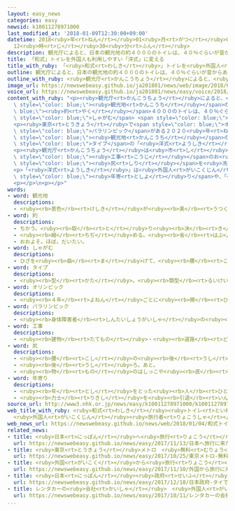 ```yaml
---
layout: easy_news
categories: easy
newsid: k10011278971000
last_modified_at: '2018-01-09T12:30:00+09:00'
datetime: 2018<ruby>年<rt>ねん</rt></ruby>01<ruby>月<rt>がつ</rt></ruby>09<ruby>日<rt>にち</rt></ruby>
  12<ruby>時<rt>じ</rt></ruby>30<ruby>分<rt>ふん</rt></ruby>
description: 観光庁によると、日本の観光地の約４０００のトイレは、４０％ぐらいが昔からあるしゃがむタイプの「和式」です。
title: 「和式」トイレを外国人も利用しやすい「洋式」に変える
title_with_ruby: 「<ruby>和式<rt>わしき</rt></ruby>」トイレを<ruby>外国人<rt>がいこくじん</rt></ruby>も<ruby>利用<rt>りよう</rt></ruby>しやすい「<ruby>洋式<rt>ようしき</rt></ruby>」に<ruby>変<rt>か</rt></ruby>える
outline: 観光庁によると、日本の観光地の約４０００のトイレは、４０％ぐらいが昔からあるしゃがむタイプの「和式」です。
outline_with_ruby: <ruby>観光庁<rt>かんこうちょう</rt></ruby>によると、<ruby>日本<rt>にっぽん</rt></ruby>の<ruby>観光地<rt>かんこうち</rt></ruby>の<ruby>約<rt>やく</rt></ruby>４０００のトイレは、４０％ぐらいが<ruby>昔<rt>むかし</rt></ruby>からあるしゃがむタイプの「<ruby>和式<rt>わしき</rt></ruby>」です。
image_url: https://newswebeasy.github.io/ja201801/news/web/image/2018/01/04/K10011278971_1801041555_1801041556_01_02.jpg
voice_url: https://newswebeasy.github.io/ja201801/news/easy/voice/2018/01/09/k10011278971000.mp3
content_with_ruby: "<p><ruby>観光庁<rt>かんこうちょう</rt></ruby>によると、<ruby>日本<rt>にっぽん</rt></ruby>の<span\
  \ style=\"color: blue;\"><ruby>観光地<rt>かんこうち</rt></ruby></span>の<span style=\"color:\
  \ blue;\"><ruby>約<rt>やく</rt></ruby></span>４０００のトイレは、４０％ぐらいが<ruby>昔<rt>むかし</rt></ruby>からある<span\
  \ style=\"color: blue;\">しゃがむ</span> <span style=\"color: blue;\">タイプ</span>の「<ruby>和式<rt>わしき</rt></ruby>」です。このため、「<ruby>和式<rt>わしき</rt></ruby>」に<ruby>慣<rt>な</rt></ruby>れていない<ruby>外国人<rt>がいこくじん</rt></ruby>は<ruby>困<rt>こま</rt></ruby>っています。</p>\n\
  <p><ruby>東京<rt>とうきょう</rt></ruby>で<span style=\"color: blue;\">オリンピック</span>と<span\
  \ style=\"color: blue;\">パラリンピック</span>がある２０２０<ruby>年<rt>ねん</rt></ruby>には、もっと<ruby>大勢<rt>おおぜい</rt></ruby>の<ruby>外国人<rt>がいこくじん</rt></ruby>が<ruby>日本<rt>にっぽん</rt></ruby>に<ruby>来<rt>き</rt></ruby>ます。このため<ruby>観光庁<rt>かんこうちょう</rt></ruby>は、<span\
  \ style=\"color: blue;\"><ruby>観光地<rt>かんこうち</rt></ruby></span>のトイレを<ruby>全部<rt>ぜんぶ</rt></ruby>、いすのように<ruby>座<rt>すわ</rt></ruby>る<span\
  \ style=\"color: blue;\">タイプ</span>の「<ruby>洋式<rt>ようしき</rt></ruby>」に<ruby>変<rt>か</rt></ruby>える<ruby>計画<rt>けいかく</rt></ruby>です。</p>\n\
  <p><ruby>観光庁<rt>かんこうちょう</rt></ruby>は<ruby>市<rt>し</rt></ruby>や<ruby>町<rt>まち</rt></ruby>などに、「<ruby>洋式<rt>ようしき</rt></ruby>」に<ruby>変<rt>か</rt></ruby>える<span\
  \ style=\"color: blue;\"><ruby>工事<rt>こうじ</rt></ruby></span>のお<ruby>金<rt>かね</rt></ruby>の３０％ぐらいを<ruby>出<rt>だ</rt></ruby>すことにします。<ruby>新<rt>あたら</rt></ruby>しく「<ruby>洋式<rt>ようしき</rt></ruby>」をつくったり、お<ruby>湯<rt>ゆ</rt></ruby>でお<span\
  \ style=\"color: blue;\"><ruby>尻<rt>しり</rt></ruby></span>を<ruby>洗<rt>あら</rt></ruby>うことができるトイレにしたりするときにも、お<ruby>金<rt>かね</rt></ruby>を<ruby>出<rt>だ</rt></ruby>します。</p>\n\
  <p>「<ruby>洋式<rt>ようしき</rt></ruby>」は<ruby>外国人<rt>がいこくじん</rt></ruby>だけではなくて、<ruby>足<rt>あし</rt></ruby>が<ruby>弱<rt>よわ</rt></ruby>いお<span\
  \ style=\"color: blue;\"><ruby>年寄<rt>としよ</rt></ruby>り</span>や、「<ruby>和式<rt>わしき</rt></ruby>」を<ruby>使<rt>つか</rt></ruby>ったことがない<ruby>子<rt>こ</rt></ruby>どもも<ruby>利用<rt>りよう</rt></ruby>しやすくなります。</p>\n\
  <p></p>\n<p></p>"
words:
- word: 観光地
  descriptions:
  - <ruby><rb>景色</rb><rt>けしき</rt></ruby>が<ruby><rb>美</rb><rt>うつく</rt></ruby>しかったり、<ruby><rb>名所</rb><rt>めいしょ</rt></ruby>があったりして、<ruby><rb>多</rb><rt>おお</rt></ruby>くの<ruby><rb>人々</rb><rt>ひとびと</rt></ruby>が<ruby><rb>見物</rb><rt>けんぶつ</rt></ruby>に<ruby><rb>集</rb><rt>あつ</rt></ruby>まる<ruby><rb>所</rb><rt>ところ</rt></ruby>。
- word: 約
  descriptions:
  - ちかう。<ruby><rb>取</rb><rt>と</rt></ruby>り<ruby><rb>決</rb><rt>き</rt></ruby>める。
  - <ruby><rb>縮</rb><rt>ちぢ</rt></ruby>める。<ruby><rb>省</rb><rt>はぶ</rt></ruby>く。<ruby><rb>簡単</rb><rt>かんたん</rt></ruby>にする。
  - おおよそ。ほぼ。だいたい。
- word: しゃがむ
  descriptions:
  - ひざを<ruby><rb>曲</rb><rt>ま</rt></ruby>げて、<ruby><rb>腰</rb><rt>こし</rt></ruby>を<ruby><rb>落</rb><rt>お</rt></ruby>とす。かがむ。
- word: タイプ
  descriptions:
  - <ruby><rb>型</rb><rt>かた</rt></ruby>。<ruby><rb>類型</rb><rt>るいけい</rt></ruby>。
- word: オリンピック
  descriptions:
  - <ruby><rb>４年</rb><rt>よねん</rt></ruby>ごとに<ruby><rb>開</rb><rt>ひら</rt></ruby>かれ、<ruby><rb>世界</rb><rt>せかい</rt></ruby>じゅうの<ruby><rb>国々</rb><rt>くにぐに</rt></ruby>から<ruby><rb>選手</rb><rt>せんしゅ</rt></ruby>が<ruby><rb>参加</rb><rt>さんか</rt></ruby>する<ruby><rb>競技大会</rb><rt>きょうぎたいかい</rt></ruby>。<ruby><rb>古代</rb><rt>こだい</rt></ruby>ギリシャのオリンピアで<ruby><rb>開</rb><rt>ひら</rt></ruby>かれた<ruby><rb>古代</rb><rt>こだい</rt></ruby>オリンピックにならって、フランスのクーベルタンの<ruby><rb>力</rb><rt>ちから</rt></ruby>で、１８９６<ruby><rb>年</rb><rt>ねん</rt></ruby>にギリシャのアテネで<ruby><rb>開</rb><rt>ひら</rt></ruby>かれたのが、<ruby><rb>近代</rb><rt>きんだい</rt></ruby>オリンピックの<ruby><rb>始</rb><rt>はじ</rt></ruby>まり。<ruby><rb>五輪</rb><rt>ごりん</rt></ruby>。
- word: パラリンピック
  descriptions:
  - <ruby><rb>身体障害者</rb><rt>しんたいしょうがいしゃ</rt></ruby>の<ruby><rb>国際</rb><rt>こくさい</rt></ruby>スポーツ<ruby><rb>大会</rb><rt>たいかい</rt></ruby>。<ruby><rb>４年</rb><rt>よねん</rt></ruby>に<ruby><rb>一度</rb><rt>いちど</rt></ruby>、オリンピック<ruby><rb>開催地</rb><rt>かいさいち</rt></ruby>で<ruby><rb>行</rb><rt>おこな</rt></ruby>われる。
- word: 工事
  descriptions:
  - <ruby><rb>建物</rb><rt>たてもの</rt></ruby>・<ruby><rb>道路</rb><rt>どうろ</rt></ruby>・<ruby><rb>橋</rb><rt>はし</rt></ruby>などを<ruby><rb>造</rb><rt>つく</rt></ruby>ったり、<ruby><rb>直</rb><rt>なお</rt></ruby>したりすること。また、その<ruby><rb>仕事</rb><rt>しごと</rt></ruby>。
- word: 尻
  descriptions:
  - <ruby><rb>腰</rb><rt>こし</rt></ruby>の<ruby><rb>後</rb><rt>うし</rt></ruby>ろの、<ruby><rb>肉</rb><rt>にく</rt></ruby>のふっくらした<ruby><rb>部分</rb><rt>ぶぶん</rt></ruby>。おしり。
  - <ruby><rb>後</rb><rt>うし</rt></ruby>ろ。あと。
  - <ruby><rb>物</rb><rt>もの</rt></ruby>のはしっこや<ruby><rb>底</rb><rt>そこ</rt></ruby>の<ruby><rb>部分</rb><rt>ぶぶん</rt></ruby>。
- word: 年寄り
  descriptions:
  - <ruby><rb>年</rb><rt>とし</rt></ruby>をとった<ruby><rb>人</rb><rt>ひと</rt></ruby>。<ruby><rb>老人</rb><rt>ろうじん</rt></ruby>。
  - <ruby><rb>力士</rb><rt>りきし</rt></ruby>を<ruby><rb>引退</rb><rt>いんたい</rt></ruby>して、<ruby><rb>日本</rb><rt>にほん</rt></ruby><ruby><rb>相撲</rb><rt>すもう</rt></ruby><ruby><rb>協会</rb><rt>きょうかい</rt></ruby>の<ruby><rb>役員</rb><rt>やくいん</rt></ruby>になった<ruby><rb>人</rb><rt>ひと</rt></ruby>。
source_url: http://www3.nhk.or.jp/news/easy/k10011278971000/k10011278971000.html
web_title_with_ruby: <ruby>和式<rt>わしき</rt></ruby><ruby>トイレ<rt>といれ</rt></ruby>を<ruby>洋式<rt>ようしき</rt></ruby>に<ruby>改修<rt>かいしゅう</rt></ruby>へ
  <ruby>外国人<rt>がいこくじん</rt></ruby><ruby>旅行者<rt>りょこうしゃ</rt></ruby><ruby>増<rt>ぞう</rt></ruby>に<ruby>対応<rt>たいおう</rt></ruby>
web_news_url: https://newswebeasy.github.io/news/web/2018/01/04/和式トイレを洋式に改修へ-外国人旅行者増に対応
related_news:
- title: <ruby>日本<rt>にっぽん</rt></ruby>へ<ruby>旅行<rt>りょこう</rt></ruby>に<ruby>来<rt>き</rt></ruby>た<ruby>外国人<rt>がいこくじん</rt></ruby>が<ruby>今<rt>いま</rt></ruby>まででいちばん<ruby>多<rt>おお</rt></ruby>くなる
  url: https://newswebeasy.github.io/news/easy/2017/11/13/日本へ旅行に来た外国人が今まででいちばん多くなる
- title: <ruby>東京<rt>とうきょう</rt></ruby>メトロ　<ruby>無料<rt>むりょう</rt></ruby>のＷｉ－Ｆｉを<ruby>利用<rt>りよう</rt></ruby>できる<ruby>地下鉄<rt>ちかてつ</rt></ruby>を<ruby>増<rt>ふ</rt></ruby>やす
  url: https://newswebeasy.github.io/news/easy/2017/10/25/東京メトロ-無料のWi-Fiを利用できる地下鉄を増やす
- title: <ruby>外国<rt>がいこく</rt></ruby>から<ruby>旅行<rt>りょこう</rt></ruby>に<ruby>来<rt>き</rt></ruby>た<ruby>人<rt>ひと</rt></ruby>が<ruby>病院<rt>びょういん</rt></ruby>を<ruby>探<rt>さが</rt></ruby>すためのアプリができる
  url: https://newswebeasy.github.io/news/easy/2017/11/10/外国から旅行に来た人が病院を探すためのアプリができる
- title: <ruby>日本<rt>にっぽん</rt></ruby><ruby>政府<rt>せいふ</rt></ruby>　タイで<ruby>新幹線<rt>しんかんせん</rt></ruby>を２０２５<ruby>年<rt>ねん</rt></ruby>に<ruby>走<rt>はし</rt></ruby>らせる<ruby>計画<rt>けいかく</rt></ruby>を<ruby>説明<rt>せつめい</rt></ruby>
  url: https://newswebeasy.github.io/news/easy/2017/12/18/日本政府-タイで新幹線を2025年に走らせる計画を説明
- title: レンタカーの<ruby>会社<rt>かいしゃ</rt></ruby>　<ruby>外国人<rt>がいこくじん</rt></ruby>に<ruby>車<rt>くるま</rt></ruby>を<ruby>貸<rt>か</rt></ruby>す<ruby>前<rt>まえ</rt></ruby>に<ruby>交通<rt>こうつう</rt></ruby>ルールを<ruby>説明<rt>せつめい</rt></ruby>
  url: https://newswebeasy.github.io/news/easy/2017/10/11/レンタカーの会社-外国人に車を貸す前に交通ルールを説明
...
```

